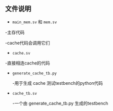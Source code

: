 ## 文件说明

-  `main_mem.sv`  和  `mem.sv`

  -主存代码

  -cache代码会调用它们

-  `cache.sv`

  -直接相连cache的代码

- `generate_cache_tb.py `

  -用于生成 cache 测试testbench的python代码

- `cache_tb.sv `

  -一个由 generate_cache_tb.py 生成的testbench



